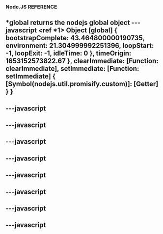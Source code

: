 ### Node.JS REFERENCE
*global returns the nodejs global object
---javascript
<ref *1> Object [global] {
      bootstrapComplete: 43.464800000190735,
      environment: 21.304999992251396,
      loopStart: -1,
      loopExit: -1,
      idleTime: 0
    },
    timeOrigin: 1653152573822.67
  },
  clearImmediate: [Function: clearImmediate],
  setImmediate: [Function: setImmediate] {
    [Symbol(nodejs.util.promisify.custom)]: [Getter]
  }
}
---


---javascript
---

---javascript
---
---javascript
---
---javascript
---
---javascript
---
---javascript
---
---javascript
---
---javascript
---